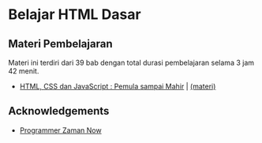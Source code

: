 # Belajar HTML Dasar

## Materi Pembelajaran

Materi ini terdiri dari 39 bab dengan total durasi pembelajaran selama 3 jam 42 menit.

- [HTML, CSS dan JavaScript : Pemula sampai Mahir](https://www.udemy.com/course/pemrograman-javascript-pemula-sampai-mahir/) | [(materi)](https://docs.google.com/presentation/d/1j3-mkgXmazIrQdJFhSQp5XK1NqeTIsA03UfST77Tinw/edit?usp=sharing)

## Acknowledgements

- [Programmer Zaman Now](https://www.programmerzamannow.com/)
